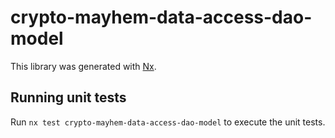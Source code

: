# crypto-mayhem-data-access-dao-model

This library was generated with [Nx](https://nx.dev).

## Running unit tests

Run `nx test crypto-mayhem-data-access-dao-model` to execute the unit tests.
